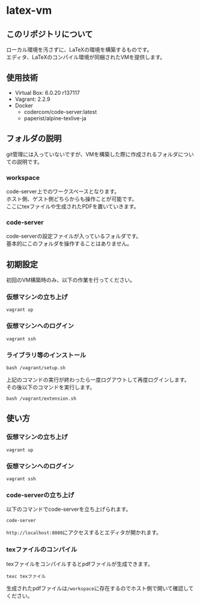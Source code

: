 # latex-vm

## このリポジトリについて

ローカル環境を汚さずに、LaTeXの環境を構築するものです。  
エディタ、LaTeXのコンパイル環境が同梱されたVMを提供します。

## 使用技術

- Virtual Box: 6.0.20 r137117
- Vagrant: 2.2.9
- Docker
  - codercom/code-server:latest
  - paperist/alpine-texlive-ja

## フォルダの説明

git管理には入っていないですが、VMを構築した際に作成されるフォルダについての説明です。

### workspace

code-server上でのワークスペースとなります。  
ホスト側、ゲスト側どちらからも操作ことが可能です。  
ここにtexファイルや生成されたPDFを置いていきます。

### code-server

code-serverの設定ファイルが入っているフォルダです。  
基本的にこのフォルダを操作することはありません。

## 初期設定

初回のVM構築時のみ、以下の作業を行ってください。

### 仮想マシンの立ち上げ

```
vagrant up
```

### 仮想マシンへのログイン

```
vagrant ssh
```

### ライブラリ等のインストール

```
bash /vagrant/setup.sh
```

上記のコマンドの実行が終わったら一度ログアウトして再度ログインします。  
その後以下のコマンドを実行します。

```
bash /vagrant/extension.sh
```

## 使い方

### 仮想マシンの立ち上げ

```
vagrant up
```

### 仮想マシンへのログイン

```
vagrant ssh
```

### code-serverの立ち上げ

以下のコマンドでcode-serverを立ち上げられます。  

```
code-server
```

`http://localhost:8080`にアクセスするとエディタが開かれます。

### texファイルのコンパイル

texファイルをコンパイルするとpdfファイルが生成できます。

```
texc texファイル
```

生成されたpdfファイルは`/workspace`に存在するのでホスト側で開いて確認してください。
